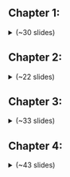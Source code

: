 ## Chapter 1:

<details>
    <summary>(~30 slides)</summary>
    <br>
    <img src="chapter1/0001.png">
    <img src="chapter1/0002.png">
    <img src="chapter1/0003.png">
    <img src="chapter1/0004.png">
    <img src="chapter1/0005.png">
    <img src="chapter1/0006.png">
    <img src="chapter1/0007.png">
    <img src="chapter1/0008.png">
    <img src="chapter1/0009.png">
    <img src="chapter1/0010.png">
    <img src="chapter1/0011.png">
    <img src="chapter1/0012.png">
    <img src="chapter1/0013.png">
    <img src="chapter1/0014.png">
    <img src="chapter1/0015.png">
    <img src="chapter1/0016.png">
    <img src="chapter1/0017.png">
    <img src="chapter1/0018.png">
    <img src="chapter1/0019.png">
    <img src="chapter1/0020.png">
    <img src="chapter1/0021.png">
    <img src="chapter1/0022.png">
    <img src="chapter1/0023.png">
    <img src="chapter1/0024.png">
    <img src="chapter1/0025.png">
    <img src="chapter1/0026.png">
    <img src="chapter1/0027.png">
    <img src="chapter1/0028.png">
    <img src="chapter1/0029.png">
    <img src="chapter1/0030.png">
</details>

## Chapter 2:

<details>
    <summary>(~22 slides)</summary>
    <br>
    <img src="chapter2/0001.png">
    <img src="chapter2/0002.png">
    <img src="chapter2/0003.png">
    <img src="chapter2/0004.png">
    <img src="chapter2/0005.png">
    <img src="chapter2/0006.png">
    <img src="chapter2/0007.png">
    <img src="chapter2/0008.png">
    <img src="chapter2/0009.png">
    <img src="chapter2/0010.png">
    <img src="chapter2/0011.png">
    <img src="chapter2/0012.png">
    <img src="chapter2/0013.png">
    <img src="chapter2/0014.png">
    <img src="chapter2/0015.png">
    <img src="chapter2/0016.png">
    <img src="chapter2/0017.png">
    <img src="chapter2/0018.png">
    <img src="chapter2/0019.png">
    <img src="chapter2/0020.png">
    <img src="chapter2/0021.png">
    <img src="chapter2/0022.png">
</details>

## Chapter 3:

<details>
    <summary>(~33 slides)</summary>
    <br>
    <img src="chapter3/0001.png">
    <img src="chapter3/0002.png">
    <img src="chapter3/0003.png">
    <img src="chapter3/0004.png">
    <img src="chapter3/0005.png">
    <img src="chapter3/0006.png">
    <img src="chapter3/0007.png">
    <img src="chapter3/0008.png">
    <img src="chapter3/0009.png">
    <img src="chapter3/0010.png">
    <img src="chapter3/0011.png">
    <img src="chapter3/0012.png">
    <img src="chapter3/0013.png">
    <img src="chapter3/0014.png">
    <img src="chapter3/0015.png">
    <img src="chapter3/0016.png">
    <img src="chapter3/0017.png">
    <img src="chapter3/0018.png">
    <img src="chapter3/0019.png">
    <img src="chapter3/0020.png">
    <img src="chapter3/0021.png">
    <img src="chapter3/0022.png">
    <img src="chapter3/0023.png">
    <img src="chapter3/0024.png">
    <img src="chapter3/0025.png">
    <img src="chapter3/0026.png">
    <img src="chapter3/0027.png">
    <img src="chapter3/0028.png">
    <img src="chapter3/0029.png">
    <img src="chapter3/0030.png">
    <img src="chapter3/0031.png">
    <img src="chapter3/0032.png">
    <img src="chapter3/0033.png">
</details>

## Chapter 4:

<details>
    <summary>(~43 slides)</summary>
    <br>
    <img src="chapter4/0001.png">
    <img src="chapter4/0002.png">
    <img src="chapter4/0003.png">
    <img src="chapter4/0004.png">
    <img src="chapter4/0005.png">
    <img src="chapter4/0006.png">
    <img src="chapter4/0007.png">
    <img src="chapter4/0008.png">
    <img src="chapter4/0009.png">
    <img src="chapter4/0010.png">
    <img src="chapter4/0011.png">
    <img src="chapter4/0012.png">
    <img src="chapter4/0013.png">
    <img src="chapter4/0014.png">
    <img src="chapter4/0015.png">
    <img src="chapter4/0016.png">
    <img src="chapter4/0017.png">
    <img src="chapter4/0018.png">
    <img src="chapter4/0019.png">
    <img src="chapter4/0020.png">
    <img src="chapter4/0021.png">
    <img src="chapter4/0022.png">
    <img src="chapter4/0023.png">
    <img src="chapter4/0024.png">
    <img src="chapter4/0025.png">
    <img src="chapter4/0026.png">
    <img src="chapter4/0027.png">
    <img src="chapter4/0028.png">
    <img src="chapter4/0029.png">
    <img src="chapter4/0030.png">
    <img src="chapter4/0031.png">
    <img src="chapter4/0032.png">
    <img src="chapter4/0033.png">
    <img src="chapter4/0034.png">
    <img src="chapter4/0035.png">
    <img src="chapter4/0036.png">
    <img src="chapter4/0037.png">
    <img src="chapter4/0038.png">
    <img src="chapter4/0039.png">
    <img src="chapter4/0040.png">
    <img src="chapter4/0041.png">
    <img src="chapter4/0042.png">
    <img src="chapter4/0043.png">
</details>
